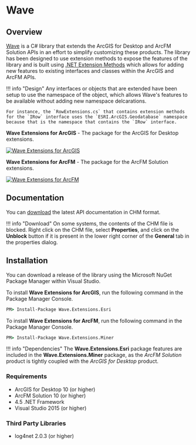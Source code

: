 # Wave

## Overview

[Wave](https://github.com/Jumpercables/Wave) is a C# library that extends the ArcGIS for Desktop and ArcFM Solution APIs in an effort to simplify customizing these products. The library has been designed to use extension methods to expose the features of the library and is built using [.NET Extension Methods](http://msdn.microsoft.com/en-us/library/bb383977.aspx) which allows for adding new features to existing interfaces and classes within the ArcGIS and ArcFM APIs. 

!!! info "Design"
	Any interfaces or objects that are extended have been setup to use the namespace of the object, which allows Wave's features to be available without adding new namespace delcarations.

	For instance, the `RowExtensions.cs` that contains extension methods for the `IRow` interface uses the `ESRI.ArcGIS.Geodatabase` namespace because that is the namespace that contains the `IRow` interface.

**Wave Extensions for ArcGIS** - The package for the ArcGIS for Desktop extensions.

[![Wave Extensions for ArcGIS](https://buildstats.info/nuget/Wave.Extensions.Esri)](https://www.nuget.org/packages/Wave.Extensions.Esri/)

**Wave Extensions for ArcFM** - The package for the ArcFM Solution extensions.

[![Wave Extensions for ArcFM](https://buildstats.info/nuget/Wave.Extensions.Miner)](https://www.nuget.org/packages/Wave.Extensions.Miner/)

## Documentation

You can [download](chms\Wave.v4.5.chm) the latest API documentation in CHM format.

!!! info "Download"
	On some systems, the contents of the CHM file is blocked. Right click on the CHM file, select **Properties**, and click on the **Unblock** button if it is present in the lower right corner of the **General** tab in the properties dialog.

## Installation

You can download a release of the library using the Microsoft NuGet Package Manager within Visual Studio.

To install **Wave Extensions for ArcGIS**, run the following command in the Package Manager Console.

```bat
PM> Install-Package Wave.Extensions.Esri
```

To install **Wave Extensions for ArcFM**, run the following command in the Package Manager Console.

```bat
PM> Install-Package Wave.Extensions.Miner
```

!!! info "Dependencies"
	The **Wave.Extensions.Esri** package features are included in the **Wave.Extensions.Miner** package, as the *ArcFM Solution* product is tightly coupled with the *ArcGIS for Desktop* product.

### Requirements

- ArcGIS for Desktop 10 (or higher)
- ArcFM Solution 10 (or higher)
- 4.5 .NET Framework
- Visual Studio 2015 (or higher)

### Third Party Libraries

- log4net 2.0.3 (or higher)
